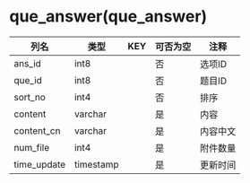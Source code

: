 # que_answer(que_answer)
| 列名   | 类型   | KEY  | 可否为空 | 注释   |
| ---- | ---- | ---- | ---- | ---- |
|ans_id|int8||否|选项ID|
|que_id|int8||否|题目ID|
|sort_no|int4||否|排序|
|content|varchar||是|内容|
|content_cn|varchar||是|内容中文|
|num_file|int4||是|附件数量|
|time_update|timestamp||是|更新时间|
